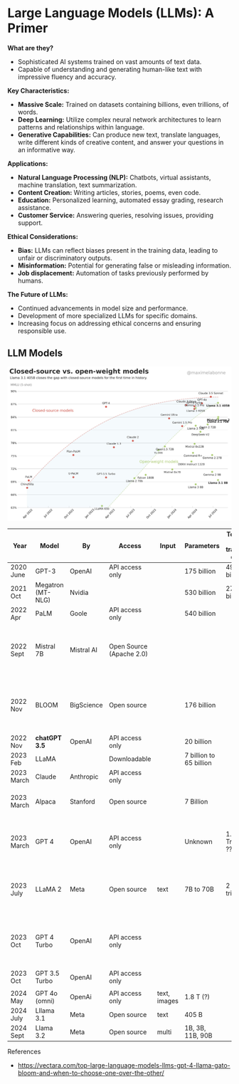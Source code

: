 # Large Language Models (LLMs): A Primer

**What are they?**

* Sophisticated AI systems trained on vast amounts of text data.
* Capable of understanding and generating human-like text with impressive fluency and accuracy.

**Key Characteristics:**

* **Massive Scale:** Trained on datasets containing billions, even trillions, of words.
* **Deep Learning:** Utilize complex neural network architectures to learn patterns and relationships within language.
* **Generative Capabilities:** Can produce new text, translate languages, write different kinds of creative content, and answer your questions in an informative way.

**Applications:**

* **Natural Language Processing (NLP):** Chatbots, virtual assistants, machine translation, text summarization.
* **Content Creation:** Writing articles, stories, poems, even code.
* **Education:** Personalized learning, automated essay grading, research assistance.
* **Customer Service:** Answering queries, resolving issues, providing support.

**Ethical Considerations:**

* **Bias:** LLMs can reflect biases present in the training data, leading to unfair or discriminatory outputs.
* **Misinformation:** Potential for generating false or misleading information.
* **Job displacement:** Automation of tasks previously performed by humans.

**The Future of LLMs:**

* Continued advancements in model size and performance.
* Development of more specialized LLMs for specific domains.
* Increasing focus on addressing ethical concerns and ensuring responsible use.

## LLM Models

![alt text](models-closed-vs-open-1.png)


| Year       | Model             | By         | Access                   | Input        | Parameters              | Tokens in training data | Input tokens limit       | Best for                                                | Description                                                         |     |
| ---------- | ----------------- | ---------- | ------------------------ | ------------ | ----------------------- | ----------------------- | ------------------------ | ------------------------------------------------------- | ------------------------------------------------------------------- | --- |
| 2020 June  | GPT-3             | OpenAI     | API access only          |              | 175 billion             | 499 billion             |                          |                                                         |                                                                     |     |
| 2021 Oct   | Megatron (MT-NLG) | Nvidia     |                          |              | 530 billion             | 270 billion             |                          |                                                         |                                                                     |     |
| 2022 Apr   | PaLM              | Goole      | API access only          |              | 540 billion             |                         |                          |                                                         |                                                                     |     |
| 2022 Sept  | Mistral 7B        | Mistral AI | Open Source (Apache 2.0) |              |                         |                         |                          | self-hosted model for commercial and research purposes  | Mistral is a 7.3B that outperforms Llama2 (13B!)                    |     |
| 2022 Nov   | BLOOM             | BigScience | Open source              |              | 176 billion             |                         |                          |                                                         | generates text in 46 natural languages and 13 programming languages |     |
| 2022 Nov   | **chatGPT 3.5**   | OpenAI     | API access only          |              | 20 billion              |                         |                          |                                                         |                                                                     |     |
| 2023 Feb   | LLaMA             |            | Downloadable             |              | 7 billion to 65 billion |                         | 4k                       |                                                         |                                                                     |     |
| 2023 March | Claude            | Anthropic  | API access only          |              |                         |                         |                          |                                                         |                                                                     |     |
| 2023 March | Alpaca            | Stanford   | Open source              |              | 7 Billion               |                         |                          |                                                         | fine-tuned from Meta’s LLaMA 7B model                               |     |
| 2023 March | GPT 4             | OpenAI     | API access only          |              | Unknown                 | 1.76 Trillion ???       | 32k (50 pages of text)   | Fully hosted API based LLM                              | Latest and most powerful.  Can handle text and images.              |     |
| 2023 July  | LLaMA 2           | Meta       | Open source              | text         | 7B to 70B               | 2 trillion              | 4k                       | fine-tune for commercial and research purposes          |                                                                     |     |
| 2023 Oct   | GPT 4 Turbo       | OpenAI     | API access only          |              |                         |                         | 128k (300 pages of text) | A better, cheaper model than GPT 4 . gpt-4-1106-preview | training date: Apr 2023.                                            |     |
| 2023 Oct   | GPT 3.5 Turbo     | OpenAI     | API access only          |              |                         |                         | 16k                      |                                                         |                                                                     |     |
|            |                   |            |                          |              |                         |                         |                          |                                                         |                                                                     |     |
| 2024 May   | GPT 4o (omni)     | OpenAi     | API access only          | text, images | 1.8 T (?)               |                         |                          |                                                         |                                                                     |     |
| 2024 July  | Lllama 3.1        | Meta       | Open source              | text         | 405 B                   |                         |                          |                                                         |                                                                     |     |
| 2024 Sept  | Llama 3.2         | Meta       | Open source              | multi        | 1B, 3B, 11B, 90B        |                         |                          |                                                         |                                                                     |     |

References
- https://vectara.com/top-large-language-models-llms-gpt-4-llama-gato-bloom-and-when-to-choose-one-over-the-other/
